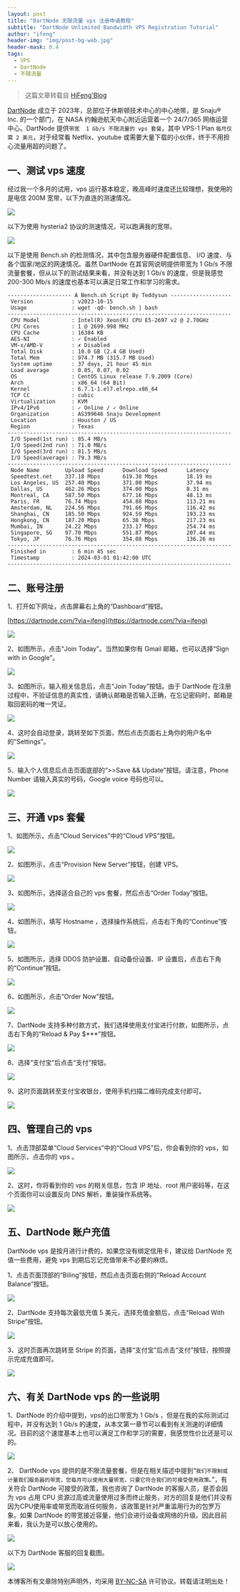 ```yaml
---
layout: post
title: "DartNode 无限流量 vps 注册申请教程"
subtitle: "DartNode Unlimited Bandwidth VPS Registration Tutorial"
author: "ifeng"
header-img: "img/post-bg-web.jpg"
header-mask: 0.4
tags:
  - VPS
  - DartNode
  - 不限流量
---
```


> 这篇文章转载自 [HiFeng'Blog](https://www.hicairo.com/post/71.html)

[DartNode](https://dartnode.com/?via=ifeng) 成立于 2023年，总部位于休斯顿技术中心的中心地带，是 Snaju® Inc. 的一个部门，在 NASA 约翰逊航天中心附近运营着一个 24/7/365 网络运营中心。DartNode 提供`带宽  1 Gb/s 不限流量的 vps 套餐`，其中 VPS-1 Plan `每月仅需 2 美元`，对于经常看 Netflix、youtube 或需要大量下载的小伙伴，终于不用担心流量用超的问题了。

## 一、测试 vps 速度

经过我一个多月的试用，vps 运行基本稳定，晚高峰时速度还比较理想，我使用的是电信 200M 宽带，以下为直连的测速情况。

![](https://www.hicairo.com/zb_users/upload/2024/03/202403031709454179545169.webp)

以下为使用 hysteria2 协议的测速情况，可以跑满我的宽带。

![](https://www.hicairo.com/zb_users/upload/2024/03/202403031709454193313677.webp)

以下是使用 Bench.sh 的检测情况，其中包含服务器硬件配置信息、 I/O 速度、与各个国家/地区的网速情况。虽然 DartNode 在其官网说明提供带宽为  1 Gb/s 不限流量套餐，但从以下的测试结果来看，并没有达到 1 Gb/s 的速度，但是我感觉 200-300 Mb/s 的速度也基本可以满足日常工作和学习的需求。
```shell
-------------------- A Bench.sh Script By Teddysun -------------------
 Version            : v2023-10-15
 Usage              : wget -qO- bench.sh | bash
----------------------------------------------------------------------
 CPU Model          : Intel(R) Xeon(R) CPU E5-2697 v2 @ 2.70GHz
 CPU Cores          : 1 @ 2699.998 MHz
 CPU Cache          : 16384 KB
 AES-NI             : ✓ Enabled
 VM-x/AMD-V         : ✗ Disabled
 Total Disk         : 10.0 GB (2.4 GB Used)
 Total Mem          : 974.7 MB (315.7 MB Used)
 System uptime      : 37 days, 21 hour 45 min
 Load average       : 0.05, 0.07, 0.02
 OS                 : CentOS Linux release 7.9.2009 (Core)
 Arch               : x86_64 (64 Bit)
 Kernel             : 6.7.1-1.el7.elrepo.x86_64
 TCP CC             : cubic
 Virtualization     : KVM
 IPv4/IPv6          : ✓ Online / ✓ Online
 Organization       : AS399646 Snaju Development
 Location           : Houston / US
 Region             : Texas
----------------------------------------------------------------------
 I/O Speed(1st run) : 85.4 MB/s
 I/O Speed(2nd run) : 71.0 MB/s
 I/O Speed(3rd run) : 81.5 MB/s
 I/O Speed(average) : 79.3 MB/s
----------------------------------------------------------------------
 Node Name        Upload Speed      Download Speed      Latency
 Speedtest.net    337.18 Mbps       619.38 Mbps         18.19 ms
 Los Angeles, US  257.40 Mbps       371.00 Mbps         37.94 ms
 Dallas, US       462.26 Mbps       374.00 Mbps         8.31 ms
 Montreal, CA     587.50 Mbps       677.16 Mbps         48.13 ms
 Paris, FR        76.74 Mbps        454.88 Mbps         113.21 ms
 Amsterdam, NL    224.56 Mbps       791.66 Mbps         116.42 ms
 Shanghai, CN     185.50 Mbps       924.59 Mbps         193.23 ms
 Hongkong, CN     187.20 Mbps       65.38 Mbps          217.23 ms
 Mumbai, IN       24.22 Mbps        233.17 Mbps         254.74 ms
 Singapore, SG    97.70 Mbps        551.87 Mbps         207.44 ms
 Tokyo, JP        76.76 Mbps        354.08 Mbps         136.26 ms
----------------------------------------------------------------------
 Finished in        : 6 min 45 sec
 Timestamp          : 2024-03-01 01:42:00 UTC
----------------------------------------------------------------------
```

## 二、账号注册

1、打开如下网址，点击屏幕右上角的“Dashboard”按钮。

[https://dartnode.com/?via=ifeng](https://dartnode.com/?via=ifeng)

![](https://www.hicairo.com/zb_users/upload/2024/03/202403031709454291702729.webp)

2、如图所示，点击“Join Today”。当然如果你有 Gmail 邮箱，也可以选择“Sign with in Google”。

![](https://www.hicairo.com/zb_users/upload/2024/03/202403031709454369800314.webp)

3、如图所示，输入相关信息后，点击“Join Today”按钮。由于 DartNode 在注册过程中，不验证信息的真实性，请确认邮箱是否输入正确，在忘记密码时，邮箱是取回密码的唯一凭证。

![](https://www.hicairo.com/zb_users/upload/2024/03/202403031709454386275132.webp)

4、这时会自动登录，跳转至如下页面，然后点击页面右上角你的用户名中的“Settings”。

![](https://www.hicairo.com/zb_users/upload/2024/03/202403031709454409770083.webp)

5、输入个人信息后点击页面底部的“>>Save && Update”按钮。请注意，Phone Number 请输入真实的号码，Google voice 号码也可以。

![](https://www.hicairo.com/zb_users/upload/2024/03/202403031709454433135281.webp)

## 三、开通 vps 套餐

1、如图所示，点击“Cloud Services”中的“Cloud VPS”按钮。

![](https://www.hicairo.com/zb_users/upload/2024/03/202403031709454454504012.webp)

2、如图所示，点击“Provision New Server”按钮，创建 VPS。

![](https://www.hicairo.com/zb_users/upload/2024/03/202403031709454470669758.webp)

3、如图所示，选择适合自己的 vps 套餐，然后点击“Order Today”按钮。

![](https://www.hicairo.com/zb_users/upload/2024/03/202403031709454485191357.webp)

4、如图所示，填写 Hostname ，选择操作系统后，点击右下角的“Continue”按钮。

![](https://www.hicairo.com/zb_users/upload/2024/03/202403031709454499896460.webp)

5、如图所示，选择 DDOS 防护设置、自动备份设置、IP 设置后，点击右下角的“Continue”按钮。

![](https://www.hicairo.com/zb_users/upload/2024/03/202403031709454630872276.webp)

6、如图所示，点击“Order Now”按钮。

![](https://www.hicairo.com/zb_users/upload/2024/03/202403031709454648310080.webp)

7、DartNode 支持多种付款方式，我们选择使用支付宝进行付款，如图所示，点击右下角的“Reload & Pay $***”按钮。

![](https://www.hicairo.com/zb_users/upload/2024/03/202403031709454669978230.webp)

8、选择“支付宝”后点击“支付”按钮。

![](https://www.hicairo.com/zb_users/upload/2024/03/202403031709454694352912.webp)

9、这时页面跳转至支付宝收银台，使用手机扫描二维码完成支付即可。

![](https://www.hicairo.com/zb_users/upload/2024/03/202403031709454710252499.webp)

## 四、管理自己的 vps

1、点击顶部菜单“Cloud Services”中的“Cloud VPS”后，你会看到你的 vps，如图所示，点击你的 vps 。

![](https://www.hicairo.com/zb_users/upload/2024/03/202403031709454836466497.webp)

2、这时，你将看到你的 vps 的相关信息，包含 IP 地址、root 用户密码等，在这个页面你可以设置反向 DNS 解析，重装操作系统等。

![](https://www.hicairo.com/zb_users/upload/2024/03/202403031709454854890217.webp)

## 五、DartNode 账户充值

DartNode vps 是按月进行计费的，如果您没有绑定信用卡，建议给 DartNode 充值一些费用，避免 vps 到期后忘记充值带来不必要的麻烦。

1、点击页面顶部的“Biling”按钮，然后点击页面右侧的“Reload Account Balance”按钮。

![](https://www.hicairo.com/zb_users/upload/2024/03/202403031709454884676053.webp)

2、DartNode 支持每次最低充值 5 美元，选择充值金额后，点击“Reload With Stripe”按钮。

![](https://www.hicairo.com/zb_users/upload/2024/03/202403031709454902598990.webp)

3、这时页面再次跳转至 Stripe 的页面，选择“支付宝”后点击“支付”按钮，按照提示完成充值即可。

![](https://www.hicairo.com/zb_users/upload/2024/03/202403031709454917439324.webp)

## 六、有关 DartNode vps 的一些说明

1、DartNode 的介绍中提到，vps的出口带宽为 1 Gb/s ，但是在我的实际测试过程中，并没有达到 1 Gb/s 的速度，从本文第一章节可以看到有关测速的详细情况。目前的这个速度基本上也可以满足工作和学习的需要，我感觉性价比还是可以的。

![](https://www.hicairo.com/zb_users/upload/2024/03/202403031709454936396565.webp)

2、 DartNode vps 提供的是不限流量套餐，但是在相关描述中提到“`我们不限制或计量我们服务器的带宽，您每月可以使用大量带宽，只要它符合我们的可接受使用政策。`”，有关符合 DartNode 可接受的政策，我也咨询了 DartNode 的客服人员，是否会因为 vps 占用 CPU 资源过高或流量使用过多而终止服务，对方的回复是他们并没有因为CPU使用率或带宽而取消任何服务，该政策是针对严重滥用行为的包罗万象。如果 DartNode 的带宽接近容量，他们会进行设备或网络的升级。因此目前来看，我认为是可以放心使用的。

![](https://www.hicairo.com/zb_users/upload/2024/03/202403031709454955808154.webp)

以下为 DartNode 客服的回复截图。

![](https://www.hicairo.com/zb_users/upload/2024/03/202403031709454973613054.webp)

本博客所有文章除特别声明外，均采用 <a href="https://creativecommons.org/licenses/by-nc-sa/4.0/deed.zh" rel="noopener" target="_blank"><i class="fab fa-fw fa-creative-commons"></i>BY-NC-SA</a> 许可协议。转载请注明出处！
